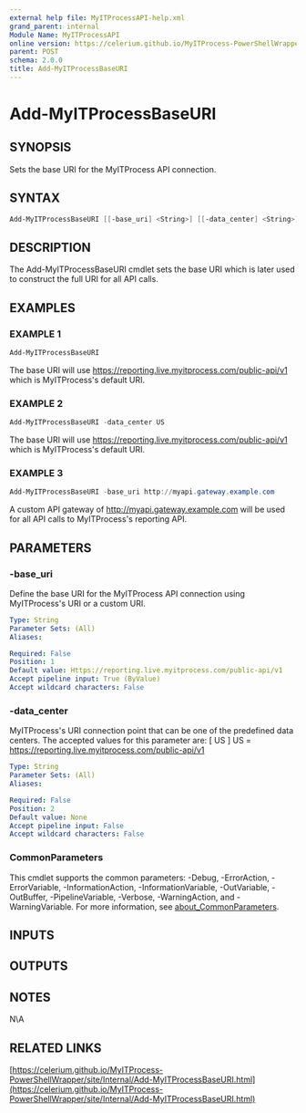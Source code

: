 ```yaml
---
external help file: MyITProcessAPI-help.xml
grand_parent: internal
Module Name: MyITProcessAPI
online version: https://celerium.github.io/MyITProcess-PowerShellWrapper/site/internal/Add-MyITProcessBaseURI.html
parent: POST
schema: 2.0.0
title: Add-MyITProcessBaseURI
---
```


# Add-MyITProcessBaseURI

## SYNOPSIS
Sets the base URI for the MyITProcess API connection.

## SYNTAX

```powershell
Add-MyITProcessBaseURI [[-base_uri] <String>] [[-data_center] <String>] [<CommonParameters>]
```

## DESCRIPTION
The Add-MyITProcessBaseURI cmdlet sets the base URI which is later used to construct the full URI for all API calls.

## EXAMPLES

### EXAMPLE 1
```powershell
Add-MyITProcessBaseURI
```

The base URI will use https://reporting.live.myitprocess.com/public-api/v1 which is MyITProcess's default URI.

### EXAMPLE 2
```powershell
Add-MyITProcessBaseURI -data_center US
```

The base URI will use https://reporting.live.myitprocess.com/public-api/v1 which is MyITProcess's default URI.

### EXAMPLE 3
```powershell
Add-MyITProcessBaseURI -base_uri http://myapi.gateway.example.com
```

A custom API gateway of http://myapi.gateway.example.com will be used for all API calls to MyITProcess's reporting API.

## PARAMETERS

### -base_uri
Define the base URI for the MyITProcess API connection using MyITProcess's URI or a custom URI.

```yaml
Type: String
Parameter Sets: (All)
Aliases:

Required: False
Position: 1
Default value: Https://reporting.live.myitprocess.com/public-api/v1
Accept pipeline input: True (ByValue)
Accept wildcard characters: False
```

### -data_center
MyITProcess's URI connection point that can be one of the predefined data centers.
The accepted values for this parameter are:
\[ US \]
US = https://reporting.live.myitprocess.com/public-api/v1

```yaml
Type: String
Parameter Sets: (All)
Aliases:

Required: False
Position: 2
Default value: None
Accept pipeline input: False
Accept wildcard characters: False
```

### CommonParameters
This cmdlet supports the common parameters: -Debug, -ErrorAction, -ErrorVariable, -InformationAction, -InformationVariable, -OutVariable, -OutBuffer, -PipelineVariable, -Verbose, -WarningAction, and -WarningVariable. For more information, see [about_CommonParameters](http://go.microsoft.com/fwlink/?LinkID=113216).

## INPUTS

## OUTPUTS

## NOTES
N\A

## RELATED LINKS

[https://celerium.github.io/MyITProcess-PowerShellWrapper/site/Internal/Add-MyITProcessBaseURI.html](https://celerium.github.io/MyITProcess-PowerShellWrapper/site/Internal/Add-MyITProcessBaseURI.html)

